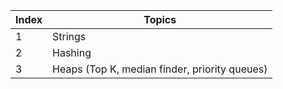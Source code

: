 | Index | Topics                                        |
|-------|-----------------------------------------------|
| 1     | Strings                                       |
| 2     | Hashing                                       |
| 3     | Heaps (Top K, median finder, priority queues) |